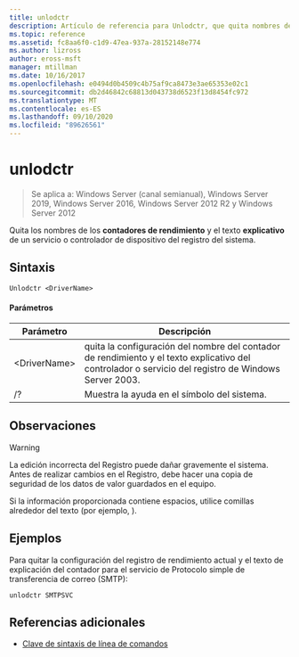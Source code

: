 ```yaml
---
title: unlodctr
description: Artículo de referencia para Unlodctr, que quita nombres de contadores de rendimiento y texto explicativo de un servicio o controlador de dispositivo del registro del sistema
ms.topic: reference
ms.assetid: fc8aa6f0-c1d9-47ea-937a-28152148e774
ms.author: lizross
author: eross-msft
manager: mtillman
ms.date: 10/16/2017
ms.openlocfilehash: e0494d0b4509c4b75af9ca8473e3ae65353e02c1
ms.sourcegitcommit: db2d46842c68813d043738d6523f13d8454fc972
ms.translationtype: MT
ms.contentlocale: es-ES
ms.lasthandoff: 09/10/2020
ms.locfileid: "89626561"
---
```

# <a name="unlodctr"></a>unlodctr

> Se aplica a: Windows Server (canal semianual), Windows Server 2019, Windows Server 2016, Windows Server 2012 R2 y Windows Server 2012

Quita los nombres de los **contadores de rendimiento** y el texto **explicativo** de un servicio o controlador de dispositivo del registro del sistema.

## <a name="syntax"></a>Sintaxis
```
Unlodctr <DriverName>
```
#### <a name="parameters"></a>Parámetros
|Parámetro|Descripción|
|-------|--------|
|\<DriverName>|quita la configuración del nombre del contador de rendimiento y el texto explicativo del controlador o servicio <DriverName> del registro de Windows Server 2003.|
|/?|Muestra la ayuda en el símbolo del sistema.|

## <a name="remarks"></a>Observaciones
> [!WARNING]
> La edición incorrecta del Registro puede dañar gravemente el sistema. Antes de realizar cambios en el Registro, debe hacer una copia de seguridad de los datos de valor guardados en el equipo.

Si la información proporcionada contiene espacios, utilice comillas alrededor del texto (por ejemplo, <DriverName> ).

## <a name="examples"></a>Ejemplos
Para quitar la configuración del registro de rendimiento actual y el texto de explicación del contador para el servicio de Protocolo simple de transferencia de correo (SMTP):
```
unlodctr SMTPSVC
```
## <a name="additional-references"></a>Referencias adicionales
- [Clave de sintaxis de línea de comandos](command-line-syntax-key.md)

